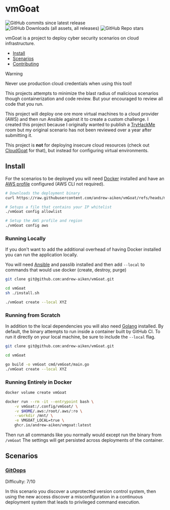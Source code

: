 # vmGoat
![GitHub commits since latest release](https://img.shields.io/github/commits-since/andrew-aiken/vmGoat/latest)
![GitHub Downloads (all assets, all releases)](https://img.shields.io/github/downloads/andrew-aiken/vmGoat/total)
![GitHub Repo stars](https://img.shields.io/github/stars/andrew-aiken/vmGoat)


vmGoat is a project to deploy cyber security scenarios on cloud infrastructure.

- [Install](#install)
- [Scenarios](#scenarios)
- [Contributing](/CONTRIBUTING.md)

> [!WARNING]
> Never use production cloud credentials when using this tool!
> 
> This projects attempts to minimize the blast radius of malicious scenarios though containerization and code review. But your encouraged to review all code that you run.

This project will deploy one ore more virtual machines to a cloud provider (AWS) and then run Ansible against it to create a custom challenge.
I created this project because I originally wanted to publish a [TryHackMe](https://tryhackme.com/) room but my original scenario has not been reviewed over a year after submitting it.

This project is **not** for deploying insecure cloud resources (check out [CloudGoat](https://github.com/RhinoSecurityLabs/cloudgoat/) for that), but instead for configuring virtual environments.

## Install

For the scenarios to be deployed you will need [Docker](https://docs.docker.com/engine/install/) installed and have an [AWS profile](https://wellarchitectedlabs.com/common/documentation/aws_credentials/#files) configured (AWS CLI not required).

```bash
# Downloads the deployment binary
curl https://raw.githubusercontent.com/andrew-aiken/vmGoat/refs/heads/main/install.sh | bash

# Setups a file that contains your IP whitelist
./vmGoat config allowlist

# Setup the AWS profile and region
./vmGoat config aws
```

### Running Locally
If you don't want to add the additional overhead of having Docker installed you can run the application locally.

You will need [Ansible](https://docs.ansible.com/) and passlib installed and then add `--local` to commands that would use docker (create, destroy, purge)

```bash
git clone git@github.com:andrew-aiken/vmGoat.git

cd vmGoat
sh ./install.sh

./vmGoat create --local XYZ
```

### Running from Scratch
In addition to the local dependencies you will also need [Golang](https://go.dev/) installed.
By default, the binary attempts to run inside a container built by GitHub CI.
To run it directly on your local machine, be sure to include the `--local` flag.

```bash
git clone git@github.com:andrew-aiken/vmGoat.git

cd vmGoat

go build -o vmGoat cmd/vmGoat/main.go
./vmGoat create --local XYZ
```

### Running Entirely in Docker


```bash
docker volume create vmGoat

docker run --rm -it --entrypoint bash \
    -v vmGoat:/.config/vmGoat/ \
    -v $HOME/.aws:/root/.aws/:ro \
    --workdir /mnt/ \
    -e VMGOAT_LOCAL=true \
    ghcr.io/andrew-aiken/vmgoat:latest
```

Then run all commands like you normally would except run the binary from `/vmGoat`
The settings will get persisted across deployments of the container.

## Scenarios

### [GitOops](scenarios/gitoops/README.md)
Difficulty: 7/10

In this scenario you discover a unprotected version control system, then using the new access discover a misconfiguration in a continuous deployment system that leads to privileged command execution.
